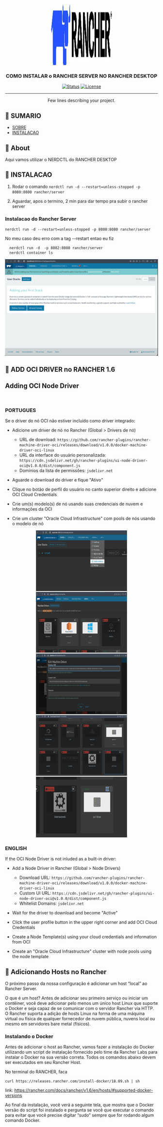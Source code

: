<p align="center">
  <a href="" rel="noopener">
 <img width=200px height=200px src="img/rancher-logo-horiz-color.svg" alt="Project logo"></a>
</p>

<h3 align="center">COMO INSTALAR o RANCHER SERVER NO RANCHER DESKTOP</h3>

<div align="center">

[![Status](https://img.shields.io/badge/status-active-success.svg)]()
[![License](https://img.shields.io/badge/license-MIT-blue.svg)](/LICENSE)

</div>

---

<p align="center"> Few lines describing your project.
    <br> 
</p>

## 📝 SUMARIO

- [SOBRE](#sobre)
- [INSTALACAO](#instalacao)


## 🧐 About <a name = "about"></a>

Aqui vamos utilizar o NERDCTL do RANCHER DESKTOP

## 🏁 INSTALACAO <a name = "instalacao"></a>

1. Rodar o comando ```nerdctl run -d --restart=unless-stopped -p 8080:8080 rancher/server```

2. Aguardar, apos o termino, 2 min para dar tempo pra subir o rancher server

### Instalacao do Rancher Server


```
nerdctl run -d --restart=unless-stopped -p 8080:8080 rancher/server
```

No meu caso deu erro com a tag --restart entao eu fiz
```
  nerdctl run -d  -p 8082:8080 rancher/server
  nerdctl container ls
```

<p align="center">
  <a href="" rel="noopener">
 <img   src="img/01-rancher-server.png" alt="Project logo"></a>
</p>



## 🧐 ADD OCI DRIVER no RANCHER 1.6 <a name = "about"></a>
##  Adding OCI Node Driver

</br>

### PORTUGUES 

Se o driver do nó OCI não estiver incluído como driver integrado:

* Adicione um driver de nó no Rancher (Global > Drivers de nó)
   * URL de download:
     `https://github.com/rancher-plugins/rancher-machine-driver-oci/releases/download/v1.0.0/docker-machine-driver-oci-linux`
   * URL da interface do usuário personalizada:
     `https://cdn.jsdelivr.net/gh/rancher-plugins/ui-node-driver-oci@v1.0.0/dist/component.js`
   * Domínios da lista de permissões:
     `jsdelivr.net`

* Aguarde o download do driver e fique "Ativo"
* Clique no botão de perfil do usuário no canto superior direito e adicione OCI Cloud Credentials
* Crie um(s) modelo(s) de nó usando suas credenciais de nuvem e informações da OCI
* Crie um cluster "Oracle Cloud Infrastructure" com pools de nós usando o modelo de nó

<p align="center">
  <img width=300px height=200px src="img/01-driver-oci.png" alt="Project logo"> <img width=300px height=200px src="img/02-driver-oci.png" alt="Project logo"><img width=300px height=200px src="img/03-driver-oci.png" alt="Project logo"> <img width=300px height=200px src="img/04-driver-oci.png" alt="Project logo"><img width=300px height=200px src="img/05-driver-oci.png" alt="Project logo"></a>
</p>

###  ENGLISH 
If the OCI Node Driver is not inluded as a built-in driver:

* Add a Node Driver in Rancher (Global > Node Drivers)
  * Download URL:
    `https://github.com/rancher-plugins/rancher-machine-driver-oci/releases/download/v1.0.0/docker-machine-driver-oci-linux`
  * Custom UI URL:
    `https://cdn.jsdelivr.net/gh/rancher-plugins/ui-node-driver-oci@v1.0.0/dist/component.js`
  * Whitelist Domains:
    `jsdelivr.net`

* Wait for the driver to download and become "Active"
* Click the user profile button in the upper right corner and add OCI Cloud Credentials
* Create a Node Template(s) using your cloud credentials and information from OCI
* Create an "Oracle Cloud Infrastructure" cluster with node pools using the node template




## 🧐 Adicionando Hosts no Rancher
 <a name = "add-host"></a>

O próximo passo da nossa configuração é adicionar um host “local” ao Rancher Server.

O que é um host? Antes de adicionar seu primeiro serviço ou iniciar um contêiner, você deve adicionar pelo menos um único host Linux que suporte o Docker e seja capaz de se comunicar com o servidor Rancher via HTTP. O Rancher suporta a adição de hosts Linux na forma de uma máquina virtual ou física de qualquer fornecedor de nuvem pública, nuvens local ou mesmo em servidores bare metal (físicos).

### Instalando o Docker

Antes de adicionar o host ao Rancher, vamos fazer a instalação do Docker utilizando um script de instalação fornecido pelo time da Rancher Labs para instalar o Docker na sua versão correta. Todos os comandos abaixo devem ser executados em seu Rancher Host.

  
  No terminal do RANCHER, faca
  ```
  curl https://releases.rancher.com/install-docker/18.09.sh | sh
  ```
link: https://rancher.com/docs/rancher/v1.6/en/hosts/#supported-docker-versions

Ao final da instalação, você verá a seguinte tela, que mostra que o Docker versão do script foi instalado e pergunta se você que executar o comando para evitar que você precise digitar “sudo” sempre que for rodando algum comando Docker. 


